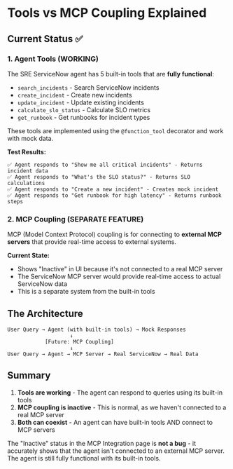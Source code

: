 # Tools vs MCP Coupling Explained

## Current Status ✅

### 1. **Agent Tools (WORKING)**
The SRE ServiceNow agent has 5 built-in tools that are **fully functional**:
- `search_incidents` - Search ServiceNow incidents
- `create_incident` - Create new incidents  
- `update_incident` - Update existing incidents
- `calculate_slo_status` - Calculate SLO metrics
- `get_runbook` - Get runbooks for incident types

These tools are implemented using the `@function_tool` decorator and work with mock data.

**Test Results:**
```
✅ Agent responds to "Show me all critical incidents" - Returns incident data
✅ Agent responds to "What's the SLO status?" - Returns SLO calculations
✅ Agent responds to "Create a new incident" - Creates mock incident
✅ Agent responds to "Get runbook for high latency" - Returns runbook steps
```

### 2. **MCP Coupling (SEPARATE FEATURE)**
MCP (Model Context Protocol) coupling is for connecting to **external MCP servers** that provide real-time access to external systems.

**Current State:**
- Shows "Inactive" in UI because it's not connected to a real MCP server
- The ServiceNow MCP server would provide real-time access to actual ServiceNow data
- This is a separate system from the built-in tools

## The Architecture

```
User Query → Agent (with built-in tools) → Mock Responses
                    ↓
            [Future: MCP Coupling]
                    ↓
User Query → Agent → MCP Server → Real ServiceNow → Real Data
```

## Summary

1. **Tools are working** - The agent can respond to queries using its built-in tools
2. **MCP coupling is inactive** - This is normal, as we haven't connected to a real MCP server
3. **Both can coexist** - An agent can have built-in tools AND connect to MCP servers

The "Inactive" status in the MCP Integration page is **not a bug** - it accurately shows that the agent isn't connected to an external MCP server. The agent is still fully functional with its built-in tools.